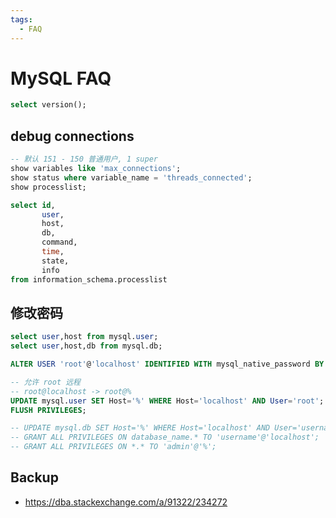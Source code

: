 ```yaml
---
tags:
  - FAQ
---
```


# MySQL FAQ


```sql
select version();
```

## debug connections

```sql
-- 默认 151 - 150 普通用户, 1 super
show variables like 'max_connections';
show status where variable_name = 'threads_connected';
show processlist;

select id,
       user,
       host,
       db,
       command,
       time,
       state,
       info
from information_schema.processlist
```

## 修改密码

```sql
select user,host from mysql.user;
select user,host,db from mysql.db;

ALTER USER 'root'@'localhost' IDENTIFIED WITH mysql_native_password BY 'password';

-- 允许 root 远程
-- root@localhost -> root@%
UPDATE mysql.user SET Host='%' WHERE Host='localhost' AND User='root';
FLUSH PRIVILEGES;

-- UPDATE mysql.db SET Host='%' WHERE Host='localhost' AND User='username';
-- GRANT ALL PRIVILEGES ON database_name.* TO 'username'@'localhost';
-- GRANT ALL PRIVILEGES ON *.* TO 'admin'@'%';
```

## Backup

- https://dba.stackexchange.com/a/91322/234272
